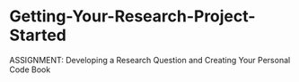 # Getting-Your-Research-Project-Started
ASSIGNMENT: Developing a Research Question and Creating Your Personal Code Book
